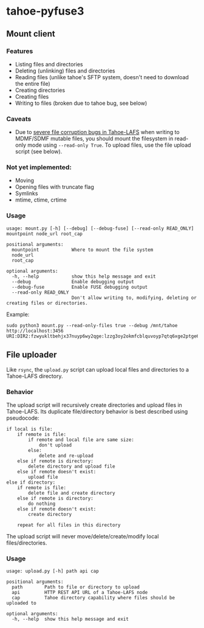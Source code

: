 # tahoe-pyfuse3

## Mount client

### Features
- Listing files and directories
- Deleting (unlinking) files and directories
- Reading files (unlike tahoe's SFTP system, doesn't need to download the entire file)
- Creating directories
- Creating files
- Writing to files (broken due to tahoe bug, see below)

### Caveats
- Due to [severe file corruption bugs in Tahoe-LAFS](https://tahoe-lafs.org/trac/tahoe-lafs/ticket/3818) when writing to MDMF/SDMF mutable files, you should mount the filesystem in read-only mode using `--read-only True`. To upload files, use the file upload script (see below).

### Not yet implemented:
- Moving
- Opening files with truncate flag
- Symlinks
- mtime, ctime, crtime

### Usage
```
usage: mount.py [-h] [--debug] [--debug-fuse] [--read-only READ_ONLY] mountpoint node_url root_cap

positional arguments:
  mountpoint            Where to mount the file system
  node_url
  root_cap

optional arguments:
  -h, --help            show this help message and exit
  --debug               Enable debugging output
  --debug-fuse          Enable FUSE debugging output
  --read-only READ_ONLY
                        Don't allow writing to, modifying, deleting or creating files or directories.
```
Example:
```
sudo python3 mount.py --read-only-files true --debug /mnt/tahoe http://localhost:3456 URI:DIR2:fzwyukltbehjx37nuyp6wy2qge:lzzg3oy2okmfcblquvoyp7qtq6xge2ptge6srogn56hbn7ckhgra
```

## File uploader
Like `rsync`, the `upload.py` script can upload local files and directories to a Tahoe-LAFS directory.


### Behavior
The upload script will recursively create directories and upload files in Tahoe-LAFS. Its duplicate file/directory behavior is best described using pseudocode:

```
if local is file:
    if remote is file:
        if remote and local file are same size:
            don't upload
        else:
            delete and re-upload
    else if remote is directory:
        delete directory and upload file
    else if remote doesn't exist:
        upload file
else if directory:
    if remote is file:
        delete file and create directory
    else if remote is directory:
        do nothing
    else if remote doesn't exist:
        create directory

    repeat for all files in this directory
```
The upload script will never move/delete/create/modify local files/directories.

### Usage
```
usage: upload.py [-h] path api cap

positional arguments:
  path        Path to file or directory to upload
  api         HTTP REST API URL of a Tahoe-LAFS node
  cap         Tahoe directory capability where files should be uploaded to

optional arguments:
  -h, --help  show this help message and exit
```
